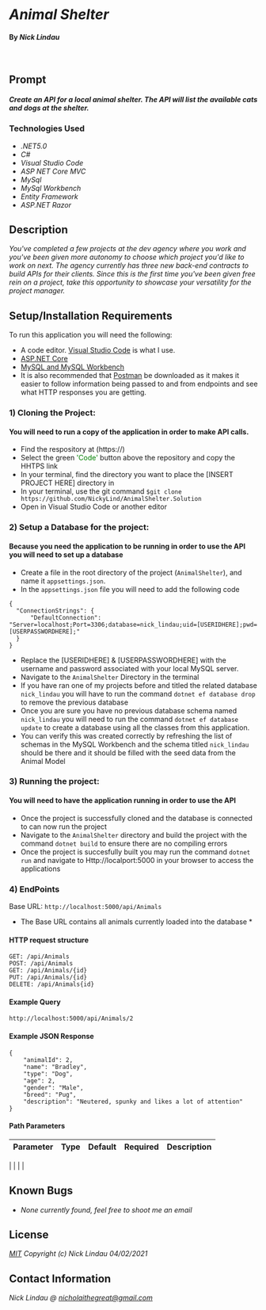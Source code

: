 # _Animal Shelter_
#### By _**Nick Lindau**_
<br>

## Prompt
#### _Create an API for a local animal shelter. The API will list the available cats and dogs at the shelter._

### Technologies Used

* _.NET5.0_
* _C#_
* _Visual Studio Code_
* _ASP NET Core MVC_
* _MySql_
* _MySql Workbench_
* _Entity Framework_
* _ASP.NET Razor_

## Description

_You've completed a few projects at the dev agency where you work and you've been given more autonomy to choose which project you'd like to work on next. The agency currently has three new back-end contracts to build APIs for their clients. Since this is the first time you've been given free rein on a project, take this opportunity to showcase your versatility for the project manager._

## Setup/Installation Requirements
To run this application you will need the following:
* A code editor. [Visual Studio Code](https://code.visualstudio.com/) is what I use.
* [ASP.NET Core](https://dotnet.microsoft.com/download)
* [MySQL and MySQL Workbench](https://www.mysql.com/)
* It is also recommended that [Postman](https://www.postman.com/) be downloaded as it makes it easier to follow information being passed to and from endpoints and see what HTTP responses you are getting.

### 1) Cloning the Project:
#### You will need to run a copy of the application in order to make API calls.
* Find the respository at (https://)
* Select the green <span style="color:green">'Code'</span> button above the repository and copy the HHTPS link
* In your terminal, find the directory you want to place the [INSERT PROJECT HERE] directory in
* In your terminal, use the git command `$git clone https://github.com/NickyLind/AnimalShelter.Solution`
* Open in Visual Studio Code or another editor

### 2) Setup a Database for the project:
#### Because you need the application to be running in order to use the API you will need to set up a database
* Create a file in the root directory of the project (`AnimalShelter`), and name it `appsettings.json`.
* In the `appsettings.json` file you will need to add the following code
```
{
  "ConnectionStrings": {
      "DefaultConnection": "Server=localhost;Port=3306;database=nick_lindau;uid=[USERIDHERE];pwd=[USERPASSWORDHERE];"
  }
}
```
* Replace the [USERIDHERE] & [USERPASSWORDHERE] with the username and password associated with your local MySQL server.
* Navigate to the `AnimalShelter` Directory in the terminal
* If you have ran one of my projects before and titled the related database `nick_lindau` you will have to run the command `dotnet ef database drop` to remove the previous database
* Once you are sure you have no previous database schema named `nick_lindau` you will need to run the command `dotnet ef database update` to create a database using all the classes from this application.
* You can verify this was created correctly by refreshing the list of schemas in the MySQL Workbench and the schema titled `nick_lindau` should be there and it should be filled with the seed data from the Animal Model

### 3) Running the project:
#### You will need to have the application running in order to use the API
* Once the project is successfully cloned and the database is connected to can now run the project
* Navigate to the `AnimalShelter` directory and build the project with the command `dotnet build` to ensure there are no compiling errors
* Once the project is succesfully built you may run the command `dotnet run` and navigate to Http://localport:5000 in your browser to access the applications

### 4) EndPoints
Base URL: `http://localhost:5000/api/Animals`
* The Base URL contains all animals currently loaded into the database *
#### HTTP request structure
```
GET: /api/Animals
POST: /api/Animals
GET: /api/Animals/{id}
PUT: /api/Animals/{id}
DELETE: /api/Animals{id}
```
#### Example Query
```
http://localhost:5000/api/Animals/2
```

#### Example JSON Response
```
{
    "animalId": 2,
    "name": "Bradley",
    "type": "Dog",
    "age": 2,
    "gender": "Male",
    "breed": "Pug",
    "description": "Neutered, spunky and likes a lot of attention"
}
```

#### Path Parameters

| Parameter | Type | Default | Required | Description |
| :---: | :---: | :---: | :---: | :---: |
|
|
|
|
## Known Bugs

* _None currently found, feel free to shoot me an email_

## License

_[MIT](https://choosealicense.com/licenses/mit/)_
 _Copyright (c) Nick Lindau 04/02/2021_

## Contact Information

_Nick Lindau @ <nicholaithegreat@gmail.com>_
